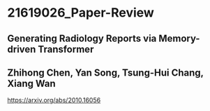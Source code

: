 # 21619026_Paper-Review
## Generating Radiology Reports via Memory-driven Transformer
## Zhihong Chen, Yan Song, Tsung-Hui Chang, Xiang Wan
https://arxiv.org/abs/2010.16056

